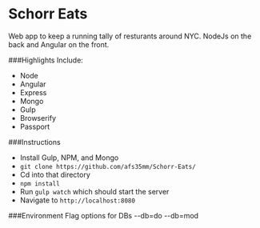 # Schorr Eats

Web app to keep a running tally of resturants around NYC. NodeJs on the back and Angular on the front.

###Highlights Include:
- Node
- Angular
- Express
- Mongo
- Gulp
- Browserify
- Passport

###Instructions
- Install Gulp, NPM, and Mongo
- `git clone https://github.com/afs35mm/Schorr-Eats/`
- Cd into that directory
- `npm install`
- Run `gulp watch` which should start the server
- Navigate to `http://localhost:8080`

###Environment Flag options for DBs
--db=do
--db=mod
